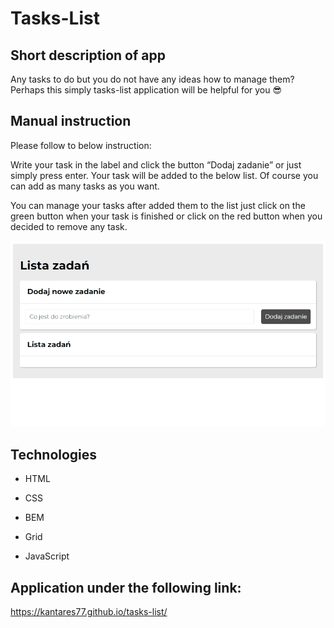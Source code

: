 # Tasks-List

## Short description of app

Any tasks to do but you do not have any ideas how to manage them? Perhaps this simply tasks-list application will be helpful for you 😎

## Manual instruction

Please follow to below instruction:

Write your task in the label and click the button “Dodaj zadanie” or just simply press enter.
Your task will be added to the below list. Of course you can add as many tasks as you want.

You can manage your tasks after added them to the list just click on the green button when your task is finished or click on the red button when you decided to remove any task.

![How to use](https://github.com/Kantares77/tasks-list/blob/main/images/Tasks-list.gif)

## Technologies

- HTML

- CSS

- BEM

- Grid

- JavaScript

## Application under the following link:

https://kantares77.github.io/tasks-list/